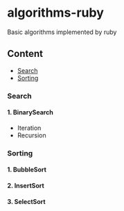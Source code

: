 # algorithms-ruby

Basic algorithms implemented by ruby

## Content

* [Search](#Search)
* [Sorting](#Sorting)

### Search

#### 1. BinarySearch
* Iteration
* Recursion

### Sorting

#### 1. BubbleSort

#### 2. InsertSort

#### 3. SelectSort
